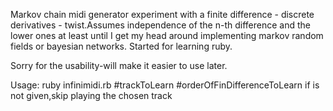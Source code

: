 Markov chain midi generator experiment with a finite difference - discrete derivatives - twist.Assumes independence of the n-th difference and the lower ones at least until I get my head around implementing markov random fields or bayesian networks.
Started for learning ruby.

Sorry for the usability-will make it easier to use later.


Usage:
ruby infinimidi.rb <MIDIFile> #trackToLearn #orderOfFinDifferenceToLearn <play>
if <play> is not given,skip playing the chosen track